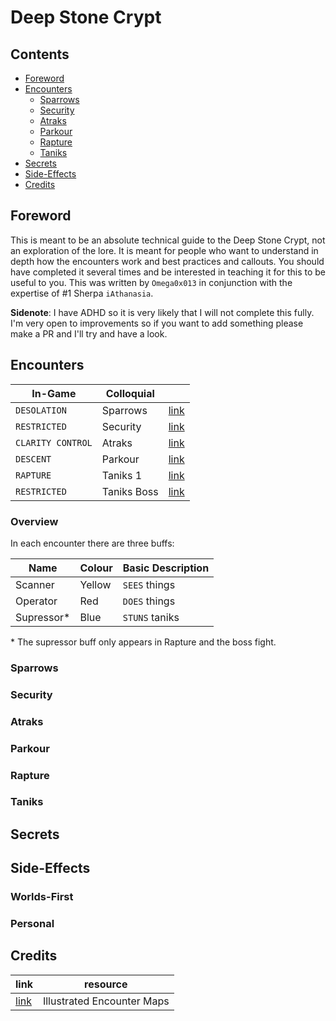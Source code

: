 # Deep Stone Crypt

## Contents

- [Foreword](#foreword)
- [Encounters](#encounters)
  - [Sparrows](#sparrows)
  - [Security](#security)
  - [Atraks](#atraks)
  - [Parkour](#parkour)
  - [Rapture](#rapture)
  - [Taniks](#taniks)
- [Secrets](#secrets)
- [Side-Effects](#side-effects)
- [Credits](#credits)

## Foreword

This is meant to be an absolute technical guide to the Deep Stone Crypt, not an exploration of the lore. It is meant for people who want to understand in depth how the encounters work and best practices and callouts. You should have completed it several times and be interested in teaching it for this to be useful to you. This was written by `Omega0x013` in conjunction with the expertise of #1 Sherpa `iAthanasia`.

**Sidenote**: I have ADHD so it is very likely that I will not complete this fully. I'm very open to improvements so if you want to add something please make a PR and I'll try and have a look.

## Encounters

| **In-Game**       | **Colloquial** |                   |
|-------------------|----------------|-------------------|
| `DESOLATION`      | Sparrows       | [link](#sparrows) |
| `RESTRICTED`      | Security       | [link](#security) |
| `CLARITY CONTROL` | Atraks         | [link](#atraks)   |
| `DESCENT`         | Parkour        | [link](#parkour)  |
| `RAPTURE`         | Taniks 1       | [link](#rapture)  |
| `RESTRICTED`      | Taniks Boss    | [link](#taniks)   |

### Overview

In each encounter there are three buffs:

| Name       | Colour | Basic Description   |
|------------|--------|---------------------|
| Scanner    | Yellow | `SEES` things       |
| Operator   | Red    | `DOES` things       |
| Supressor* | Blue   | `STUNS` taniks      |

\* The supressor buff only appears in Rapture and the boss fight.

### Sparrows

### Security

### Atraks

### Parkour

### Rapture



### Taniks

## Secrets

## Side-Effects

### Worlds-First

### Personal

## Credits

| **link**                                      | **resource**               |
|-----------------------------------------------|----------------------------|
| [link](https://imgur.com/user/vargamatemedia) | Illustrated Encounter Maps |
